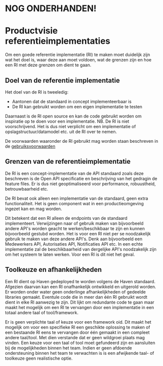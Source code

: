 # NOG ONDERHANDEN!

# Productvisie referentieimplementaties

Om een goede referentie implementatie (RI) te maken moet duidelijk zijn wat het doel is, waar deze aan moet voldoen, wat de grenzen zijn en hoe een RI met deze grenzen om dient te gaan.

## Doel van de referentie implementatie
Het doel van de RI is tweeledig:
- Aantonen dat de standaard in concept implementeerbaar is
- De RI kan gebruikt worden om een eigen implementatie te testen

Daarnaast is de RI open source en kan de code gebruikt worden om inspiratie op te doen voor een implementatie. NB. De RI is niet voorschrijvend. Het is dus niet verplicht om een implementatie of opslagstructuur/datamodel etc. uit de RI over te nemen. 

De voorwaarden waaronder de RI gebruikt mag worden staan beschreven in de [gebruiksvoorwaarden](https://vng-realisatie.github.io/gemma-zaken/beheer/gebruiksvoorwaarden])

## Grenzen van de referentieimplementatie
De RI is een concept-implementatie van de API standaard zoals deze beschreven is de Open API specificatie en beschrijving van het gedragin de feature files. Er is dus niet geoptimaliseerd voor performance, robuustheid, betrouwbaarheid etc.

De RI bevat ook alleen een implementatie van de standaard, geen extra functionaliteit. Het is geen component wat in een productieomgeving ingezet kan en mag worden.

Dit betekent dat een RI alleen de endpoints van de standaard implementeert. Verwijzingen naar of gebruik maken van bijvoorbeeld andere API's worden geacht te werken/beschikbaar te zijn en kunnen bijvoorbeeld gestubd worden. Het is voor een RI niet per se noodzakelijk gebruik te maken van deze andere API's. Denk aan bijvoorbeeld een Medewerkers API, Autorisaties API, Notificaties API etc. In een echte implementatie zal de beschikbaarheid van dergelijke API's noodzakelijk zijn om het systeem te laten werken. Voor een RI is dit niet het geval.

## Toolkeuze en afhankelijkheden 
Een RI dient op Haven gedeployed te worden volgens de Haven standaard. Afgezien daarvan kan een RI onafhankelijk ontwikkeld en uitgerold worden. Er worden onder water geen onderlinge afhankelijkheden of gedeelde libraries gemaakt. Eventule code die in meer dan één RI gebruikt wordt dient in elke RI aanwezig te zijn. Dit lijkt om redundante code te gaan maar maakt het mogelijk om een RI te vervangen door een implementatie in een totaal andere taal of tool/framework.

Er is geen verplichte taal of keuze voor een framework oid. Dit maakt het mogelijk om voor een specifieke RI een geschikte oplossing te maken of een bestaande RI eens te vervangen door één gemaakt in een compleet andere taal/tool. Met dien verstande dat er geen wildgroei plaats mag vinden. Een keuze voor een taal of tool moet gefundeerd zijn en aansluiten bij de mogelijkheden binnen het team. Indien er geen afdoende ondersteuning binnen het team te verwachten is is een afwijkende taal- of toolkeuze geen realistische optie.


